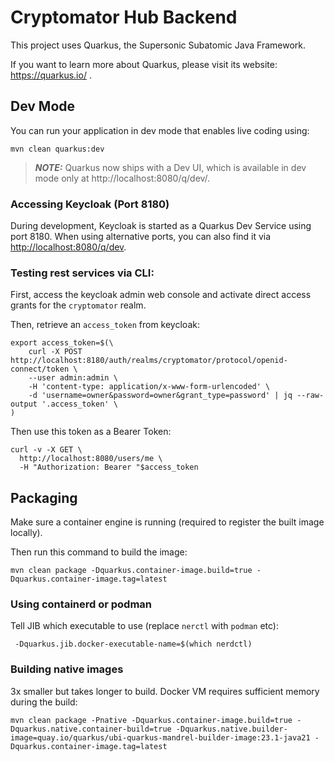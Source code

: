# Cryptomator Hub Backend

This project uses Quarkus, the Supersonic Subatomic Java Framework.

If you want to learn more about Quarkus, please visit its website: https://quarkus.io/ .

## Dev Mode

You can run your application in dev mode that enables live coding using:
```shell script
mvn clean quarkus:dev
```

> **_NOTE:_**  Quarkus now ships with a Dev UI, which is available in dev mode only at http://localhost:8080/q/dev/.

### Accessing Keycloak (Port 8180)

During development, Keycloak is started as a Quarkus Dev Service using port 8180. When using alternative ports, you can also find it via [http://localhost:8080/q/dev](http://localhost:8080/q/dev).


### Testing rest services via CLI:

First, access the keycloak admin web console and activate direct access grants for the `cryptomator` realm.

Then, retrieve an `access_token` from keycloak:

```
export access_token=$(\
    curl -X POST http://localhost:8180/auth/realms/cryptomator/protocol/openid-connect/token \
    --user admin:admin \
    -H 'content-type: application/x-www-form-urlencoded' \
    -d 'username=owner&password=owner&grant_type=password' | jq --raw-output '.access_token' \
)
```

Then use this token as a Bearer Token:

```shell
curl -v -X GET \
  http://localhost:8080/users/me \
  -H "Authorization: Bearer "$access_token
```

## Packaging

Make sure a container engine is running (required to register the built image locally).

Then run this command to build the image:

```shell script
mvn clean package -Dquarkus.container-image.build=true -Dquarkus.container-image.tag=latest
```

### Using containerd or podman

Tell JIB which executable to use (replace `nerctl` with `podman` etc):

```shell script
 -Dquarkus.jib.docker-executable-name=$(which nerdctl)
```

### Building native images

3x smaller but takes longer to build. Docker VM requires sufficient memory during the build:
```shell script
mvn clean package -Pnative -Dquarkus.container-image.build=true -Dquarkus.native.container-build=true -Dquarkus.native.builder-image=quay.io/quarkus/ubi-quarkus-mandrel-builder-image:23.1-java21 -Dquarkus.container-image.tag=latest
```
